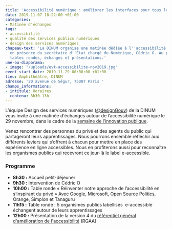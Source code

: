 ```yaml
---
title: 'Accessibilité numérique : améliorer les interfaces pour tous les usagers'
date: 2019-11-07 18:22:00 +01:00
categories:
- Matinée d'échanges
tags:
- accessibilité
- qualité des services publics numériques
- design des services numériques
chapeau-text: 'La DINUM organise une matinée dédiée à l''accessibilité numérique,
  en présence du secrétaire d''État chargé du Numérique, Cédric O. Au programme :
  tables rondes, échanges et présentations.'
une-ou-diaporama:
- image: "/uploads/evt-accessibilite-nov2019.jpg"
event_start_date: 2019-11-29 00:00:00 +01:00
lieu: Amphithéâtre, DINUM
adresse: '20 avenue de Ségur, 75007 Paris '
champs_informations:
- intitule: Horaires
  contenu: 8h30-13h
---
```


L’équipe Design des services numériques ([@designGouv](https://twitter.com/DesignGouv)) de la DINUM vous invite à une matinée d'échanges autour de l’accessibilité numérique le 29 novembre, dans le cadre de la [semaine de l’innovation publique](https://www.modernisation.gouv.fr/la-semaine-de-linnovation-publique).

Venez rencontrer des personnes du privé et des agents du public qui partageront leurs apprentissages. Nous pourrons ensemble réfléchir aux différents leviers qui s’offrent à chacun pour mettre en place des expérience en ligne accessibles. Nous en profiterons aussi pour reconnaître les organismes publics qui recevront ce jour-là le label e-accessible. 


### Programme

* **8h30  :** Accueil petit-déjeuner
* **9h30 :** Intervention de Cédric O
* **10h00 :** Table ronde « Réinventer notre approche de l’accessibilité en s’inspirant du privé » 
Avec Google, Microsoft, Open Source Politics, Orange, Simplon et Tanaguru
* **11h15 :** Table ronde : 5 organismes publics labellisés  e-accessible échangent autour de leurs apprentissages
* **12h00 :** Présentation de la version 4 du [référentiel général d'amélioration de l'accessibilité](https://www.numerique.gouv.fr/publications/rgaa-accessibilite/) (RGAA)